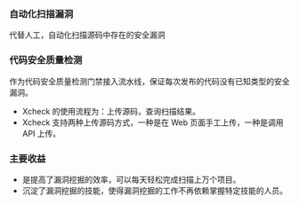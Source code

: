 ### 自动化扫描漏洞
代替人工，自动化扫描源码中存在的安全漏洞

### 代码安全质量检测
作为代码安全质量检测门禁接入流水线，保证每次发布的代码没有已知类型的安全漏洞。
- Xcheck 的使用流程为：上传源码，查询扫描结果。
- Xcheck 支持两种上传源码方式，一种是在 Web 页面手工上传，一种是调用 API 上传。

### 主要收益
- 是提高了漏洞挖掘的效率，可以每天轻松完成扫描上万个项目。
- 沉淀了漏洞挖掘的技能，使得漏洞挖掘的工作不再依赖掌握特定技能的人员。

